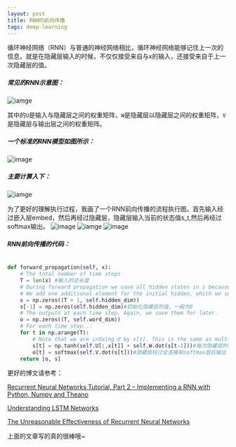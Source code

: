 ```yaml
---
layout: post
title: RNN的前向传播
tags: deep-learning
---
```

循环神经网络（RNN）与普通的神经网络相比，循环神经网络能够记住上一次的信息，就是在隐藏层输入的时候，不仅仅接受来自与x的输入，还接受来自于上一次隐藏层的值。

##### 常见的RNN示意图：
![iamge](http://midnight2104-image.test.upcdn.net//image/2018-03-16_092906.png)

其中的`U`是输入与隐藏层之间的权重矩阵，`W`是隐藏层以隐藏层之间的权重矩阵，`V`是隐藏层与输出层之间的权重矩阵。

##### 一个标准的RNN模型如图所示：
![image](http://midnight2104-image.test.upcdn.net//image/2018-03-16_093935.png)

##### 主要计算入下：
![iamge](http://midnight2104-image.test.upcdn.net//image/2018-03-16_094800.png)

为了更好的理解执行过程，我画了一个RNN前向传播的流程执行图。首先输入经过嵌入层embed，然后再经过隐藏层，隐藏层输入当前的状态值s_t,然后再经过softmax输出。
![image](http://midnight2104-image.test.upcdn.net//image/2018-03-16_092924.png)
![iamge](http://midnight2104-image.test.upcdn.net//image/2018-03-16_092939.png)
![image](http://midnight2104-image.test.upcdn.net//image/2018-03-16_092949.png)

##### RNN前向传播的代码：
```py

def forward_propagation(self, x):
    # The total number of time steps
    T = len(x) #输入的总长度
    # During forward propagation we save all hidden states in s because need them later.
    # We add one additional element for the initial hidden, which we set to 0
    s = np.zeros((T + 1, self.hidden_dim))
    s[-1] = np.zeros(self.hidden_dim)#初始化隐藏层的值，一般为0
    # The outputs at each time step. Again, we save them for later.
    o = np.zeros((T, self.word_dim))
    # For each time step...
    for t in np.arange(T):
        # Note that we are indxing U by x[t]. This is the same as multiplying U with a one-hot vector.
        s[t] = np.tanh(self.U[:,x[t]] + self.W.dot(s[t-1]))#每次隐藏层的输入包括当前x的输入和上一次隐藏层的值
        o[t] = softmax(self.V.dot(s[t]))#隐藏层经过全连接和softmax层后输出
    return [o, s]
```

更好的博文请参考：

[Recurrent Neural Networks Tutorial, Part 2 – Implementing a RNN with Python, Numpy and Theano](http://www.wildml.com/2015/09/recurrent-neural-networks-tutorial-part-2-implementing-a-language-model-rnn-with-python-numpy-and-theano/)

[Understanding LSTM Networks](http://colah.github.io/posts/2015-08-Understanding-LSTMs/)

[The Unreasonable Effectiveness of Recurrent Neural Networks](http://karpathy.github.io/2015/05/21/rnn-effectiveness/)

上面的文章写的真的很棒哦~